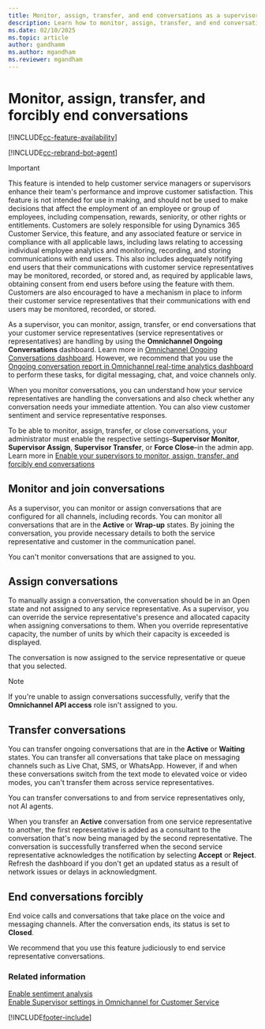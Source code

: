 ```yaml
---
title: Monitor, assign, transfer, and end conversations as a supervisor
description: Learn how to monitor, assign, transfer, and end conversations that your customer service representatives handle using the Omnichannel Ongoing Conversations dashboard.
ms.date: 02/10/2025
ms.topic: article
author: gandhamm
ms.author: mgandham
ms.reviewer: mgandham
---
```

# Monitor, assign, transfer, and forcibly end conversations

[!INCLUDE[cc-feature-availability](../../includes/cc-feature-availability.md)]

[!INCLUDE[cc-rebrand-bot-agent](../../includes/cc-rebrand-bot-agent.md)]


> [!IMPORTANT]
> This feature is intended to help customer service managers or supervisors enhance their team's performance and improve customer satisfaction. This feature is not intended for use in making, and should not be used to make decisions that affect the employment of an employee or group of employees, including compensation, rewards, seniority, or other rights or entitlements. Customers are solely responsible for using Dynamics 365 Customer Service, this feature, and any associated feature or service in compliance with all applicable laws, including laws relating to accessing individual employee analytics and monitoring, recording, and storing communications with end users. This also includes adequately notifying end users that their communications with customer service representatives may be monitored, recorded, or stored and, as required by applicable laws, obtaining consent from end users before using the feature with them. Customers are also encouraged to have a mechanism in place to inform their customer service representatives that their communications with end users may be monitored, recorded, or stored.

As a supervisor, you can monitor, assign, transfer, or end conversations that your customer service representatives (service representatives or representatives) are handling by using the **Omnichannel Ongoing Conversations** dashboard. Learn more in [Omnichannel Ongoing Conversations dashboard](ongoing-conversations-dashboard.md). However, we recommend that you use the [Ongoing conversation report in Omnichannel real-time analytics dashboard](realtime-ongoing.md) to perform these tasks, for digital messaging, chat, and voice channels only.

When you monitor conversations, you can understand how your service representatives are handling the conversations and also check whether any conversation needs your immediate attention. You can also view customer sentiment and service representative responses.

To be able to monitor, assign, transfer, or close conversations, your administrator must enable the respective settings&ndash;**Supervisor Monitor**, **Supervisor Assign**, **Supervisor Transfer**, or **Force Close**&ndash;in the admin app. Learn more in [Enable your supervisors to monitor, assign, transfer, and forcibly end conversations](../administer/enable-monitor-assign-transfer-conv.md)

## Monitor and join conversations

As a supervisor, you can monitor or assign conversations that are configured for all channels, including records. You can monitor all conversations that are in the **Active** or **Wrap-up** states. By joining the conversation, you provide necessary details to both the service representative and customer in the communication panel.  

You can't monitor conversations that are assigned to you.

## Assign conversations

To manually assign a conversation, the conversation should be in an Open state and not assigned to any service representative. As a supervisor, you can override the service representative's presence and allocated capacity when assigning conversations to them. When you override representative capacity, the number of units by which their capacity is exceeded is displayed.

The conversation is now assigned to the service representative or queue that you selected.

> [!NOTE]
> If you're unable to assign conversations successfully, verify that the **Omnichannel API access** role isn't assigned to you.

## Transfer conversations

You can transfer ongoing conversations that are in the **Active** or **Waiting** states. You can transfer all conversations that take place on messaging channels such as Live Chat, SMS, or WhatsApp. However, if and when these conversations switch from the text mode to elevated voice or video modes, you can't transfer them across service representatives.

You can transfer conversations to and from service representatives only, not AI agents.

When you transfer an **Active** conversation from one service representative to another, the first representative is added as a consultant to the conversation that's now being managed by the second representative. The conversation is successfully transferred when the second service representative acknowledges the notification by selecting **Accept** or **Reject**. Refresh the dashboard if you don't get an updated status as a result of network issues or delays in acknowledgment.

## End conversations forcibly

End voice calls and conversations that take place on the voice and messaging channels. After the conversation ends, its status is set to **Closed**.

We recommend that you use this feature judiciously to end service representative conversations.

### Related information

[Enable sentiment analysis](../administer/enable-sentiment-analysis.md)  
[Enable Supervisor settings in Omnichannel for Customer Service](../administer/enable-monitor-assign-transfer-conv.md)  

[!INCLUDE[footer-include](../../includes/footer-banner.md)]
